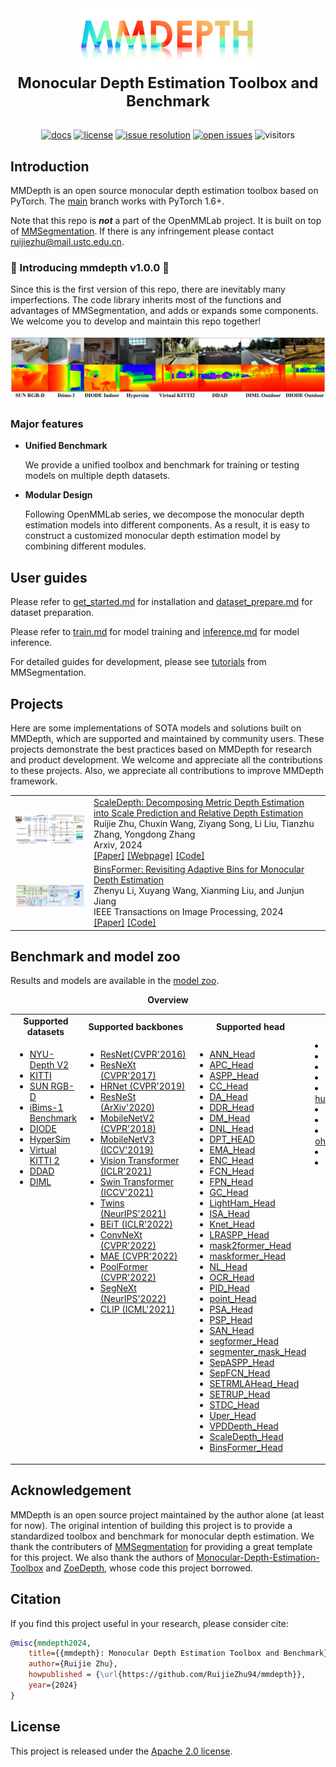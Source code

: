 <div align="center">
  <img src="assets/logo.png" width="300"/>
  <div align="center">
    <b><font size="5">Monocular Depth Estimation Toolbox and Benchmark</font></b>
  </div>
  <div>&nbsp;</div>


[![docs](https://img.shields.io/badge/docs-latest-blue)](https://github.com/RuijieZhu94/mmdepth/docs)
[![license](https://img.shields.io/github/license/RuijieZhu94/mmdepth.svg)](https://github.com/RuijieZhu94/mmdepth/blob/main/LICENSE)
[![issue resolution](https://isitmaintained.com/badge/resolution/RuijieZhu94/mmdepth.svg)](https://github.com/RuijieZhu94/mmdepth/issues)
[![open issues](https://isitmaintained.com/badge/open/RuijieZhu94/mmdepth.svg)](https://github.com/RuijieZhu94/mmdepth/issues)
 ![visitors](https://visitor-badge.laobi.icu/badge?page_id=ruijiezhu94.mmdepth)
</div>


## Introduction

MMDepth is an open source monocular depth estimation toolbox based on PyTorch.
The [main](https://github.com/RuijieZhu94/mmdepth/tree/main) branch works with PyTorch 1.6+.

Note that this repo is ***not*** a part of the OpenMMLab project. It is built on top of [MMSegmentation](https://github.com/open-mmlab/mmsegmentation).
If there is any infringement please contact ruijiezhu@mail.ustc.edu.cn.


### 🎉 Introducing mmdepth v1.0.0 🎉

Since this is the first version of this repo, there are inevitably many imperfections. The code library inherits most of the functions and advantages of MMSegmentation, and adds or expands some components. We welcome you to develop and maintain this repo together!

![](assets/scaledepth_zeroshot.jpg)

### Major features

- **Unified Benchmark**

  We provide a unified toolbox and benchmark for training or testing models on multiple depth datasets.


- **Modular Design**

  Following OpenMMLab series, we decompose the monocular depth estimation models into different components. As a result, it is easy to construct a customized monocular depth estimation model by combining different modules.


## User guides

Please refer to [get_started.md](docs/get_started.md) for installation and [dataset_prepare.md](docs/dataset_prepare.md) for dataset preparation.

Please refer to [train.md](docs/train.md) for model training and [inference.md](docs/inference.md) for model inference.

For detailed guides for development, please see [tutorials](https://github.com/open-mmlab/mmsegmentation?tab=readme-ov-file#tutorial) from MMSegmentation.

## Projects

Here are some implementations of SOTA models and solutions built on MMDepth, which are supported and maintained by community users. These projects demonstrate the best practices based on MMDepth for research and product development. We welcome and appreciate all the contributions to these projects.
Also, we appreciate all contributions to improve MMDepth framework.


<table style="border-collapse: collapse; border: none;">
  <tr style="border: none;">
    <td style="align-items:center; width: 25%; border: none;">
      <img src="assets/scaledepth.jpg" style=" vertical-align:middle"/>
    </td>
    <td style="align-items:center; border: none;">
      <a href="https://github.com/RuijieZhu94/mmdepth/tree/main/projects/ScaleDepth">ScaleDepth: Decomposing Metric Depth Estimation into Scale Prediction and Relative Depth Estimation</a>
      <br>Ruijie Zhu, Chuxin Wang, Ziyang Song, Li Liu, Tianzhu Zhang, Yongdong Zhang
      <br> Arxiv, 2024
      <br> 
      <a href="https://arxiv.org/abs/2407.08187">[Paper]</a>
      <a href="https://ruijiezhu94.github.io/ScaleDepth">[Webpage]</a>
      <a href="https://github.com/RuijieZhu94/mmdepth">[Code]</a>
    </td>
  </tr>

  <tr style="border: none;">
    <td style="align-items:center; width: 25%; border: none;">
      <img src="assets/binsformer.jpg" style=" vertical-align:middle"/>
    </td>
    <td style="align-items:center; border: none;">
      <a href="https://github.com/RuijieZhu94/mmdepth/tree/main/projects/Binsformer">BinsFormer: Revisiting Adaptive Bins for Monocular Depth Estimation</a>
      <br>Zhenyu Li, Xuyang Wang, Xianming Liu, and Junjun Jiang
      <br> IEEE Transactions on Image Processing, 2024
      <br> 
      <a href="https://arxiv.org/abs/2204.00987">[Paper]</a>
      <a href="https://github.com/zhyever/Monocular-Depth-Estimation-Toolbox">[Code]</a>
    </td>
  </tr>
</table>

## Benchmark and model zoo

Results and models are available in the [model zoo](docs/model_zoo.md).

<div align="center">
  <b>Overview</b>
</div>
<table align="center">
  <tbody>
    <tr align="center" valign="center">
      <td>
        <b>Supported datasets</b>
      </td>    
      <td>
        <b>Supported backbones</b>
      </td>
      <td>
        <b>Supported head</b>
      </td>
      <td>
        <b>Supported loss</b>
      </td>
    </tr>
    <tr valign="top">
      <td>
        <ul>
          <li><a href="https://cs.nyu.edu/~fergus/datasets/nyu_depth_v2.html">NYU-Depth V2</a></li>
          <li><a href="https://www.cvlibs.net/datasets/kitti/eval_depth.php?benchmark=depth_prediction">KITTI</a></li>
          <li><a href="https://rgbd.cs.princeton.edu/">SUN RGB-D</a></li>
          <li><a href="https://www.asg.ed.tum.de/lmf/ibims1/">iBims-1 Benchmark</a></li>
          <li><a href="https://diode-dataset.org/">DIODE</a></li>
          <li><a href="https://github.com/apple/ml-hypersim">HyperSim</a></li>
          <li><a href="https://europe.naverlabs.com/research-old2/computer-vision/proxy-virtual-worlds-vkitti-2/">Virtual KITTI 2</a></li>
          <li><a href="https://github.com/TRI-ML/DDAD">DDAD</a></li>
          <li><a href="https://dimlrgbd.github.io/">DIML</a></li>
        </ul>
      </td>
      <td>
        <ul>
        <li><a href="mmdepth/models/backbones/resnet.py">ResNet(CVPR'2016)</a></li>
        <li><a href="mmdepth/models/backbones/resnext.py">ResNeXt (CVPR'2017)</a></li>
        <li><a href="mmdepth/models/backbones/hrnet.py">HRNet (CVPR'2019)</a></li>
        <li><a href="mmdepth/models/backbones/resnest.py">ResNeSt (ArXiv'2020)</a></li>
        <li><a href="mmdepth/models/backbones/mobilenet_v2.py">MobileNetV2 (CVPR'2018)</a></li>
        <li><a href="mmdepth/models/backbones/mobilenet_v3.py">MobileNetV3 (ICCV'2019)</a></li>
        <li><a href="mmdepth/models/backbones/vit.py">Vision Transformer (ICLR'2021)</a></li>
        <li><a href="mmdepth/models/backbones/swin.py">Swin Transformer (ICCV'2021)</a></li>
        <li><a href="mmdepth/models/backbones/twins.py">Twins (NeurIPS'2021)</a></li>
        <li><a href="mmdepth/models/backbones/beit.py">BEiT (ICLR'2022)</a></li>
        <li><a href="mmdepth/models/backbones/convnext.py">ConvNeXt (CVPR'2022)</a></li>
        <li><a href="mmdepth/models/backbones/mae.py">MAE (CVPR'2022)</a></li>
        <li><a href="mmdepth/models/backbones/poolformer.py">PoolFormer (CVPR'2022)</a></li>
        <li><a href="mmdepth/models/backbones/segnext.py">SegNeXt (NeurIPS'2022)</a></li>
        <li><a href="projects/ScaleDepth/backbone/clip.py">CLIP (ICML'2021)</a></li>
        </ul>
      </td>      
      <td>
        <ul>
          <li><a href="mmdepth/models/decode_heads/ann_head.py">ANN_Head</li>
          <li><a href="mmdepth/models/decode_heads/apc_head.py">APC_Head</li>
          <li><a href="mmdepth/models/decode_heads/aspp_head.py">ASPP_Head</li>
          <li><a href="mmdepth/models/decode_heads/cc_head.py">CC_Head</li>
          <li><a href="mmdepth/models/decode_heads/da_head.py">DA_Head</li>
          <li><a href="mmdepth/models/decode_heads/ddr_head.py">DDR_Head</li>
          <li><a href="mmdepth/models/decode_heads/dm_head.py">DM_Head</li>
          <li><a href="mmdepth/models/decode_heads/dnl_head.py">DNL_Head</li>
          <li><a href="mmdepth/models/decode_heads/dpt_head.py">DPT_HEAD</li>
          <li><a href="mmdepth/models/decode_heads/ema_head.py">EMA_Head</li>
          <li><a href="mmdepth/models/decode_heads/enc_head.py">ENC_Head</li>
          <li><a href="mmdepth/models/decode_heads/fcn_head.py">FCN_Head</li>
          <li><a href="mmdepth/models/decode_heads/fpn_head.py">FPN_Head</li>
          <li><a href="mmdepth/models/decode_heads/gc_head.py">GC_Head</li>
          <li><a href="mmdepth/models/decode_heads/ham_head.py">LightHam_Head</li>
          <li><a href="mmdepth/models/decode_heads/isa_head.py">ISA_Head</li>
          <li><a href="mmdepth/models/decode_heads/knet_head.py">Knet_Head</li>
          <li><a href="mmdepth/models/decode_heads/lraspp_head.py">LRASPP_Head</li>
          <li><a href="mmdepth/models/decode_heads/mask2former_head.py">mask2former_Head</li>
          <li><a href="mmdepth/models/decode_heads/maskformer_head.py">maskformer_Head</li>
          <li><a href="mmdepth/models/decode_heads/nl_head.py">NL_Head</li>
          <li><a href="mmdepth/models/decode_heads/ocr_head.py">OCR_Head</li>
          <li><a href="mmdepth/models/decode_heads/pid_head.py">PID_Head</li>
          <li><a href="mmdepth/models/decode_heads/point_head.py">point_Head</li>
          <li><a href="mmdepth/models/decode_heads/psa_head.py">PSA_Head</li>
          <li><a href="mmdepth/models/decode_heads/psp_head.py">PSP_Head</li>
          <li><a href="mmdepth/models/decode_heads/san_head.py">SAN_Head</li>
          <li><a href="mmdepth/models/decode_heads/segformer_head.py">segformer_Head</li>
          <li><a href="mmdepth/models/decode_heads/segmenter_mask_head.py">segmenter_mask_Head</li>
          <li><a href="mmdepth/models/decode_heads/sep_aspp_head.py">SepASPP_Head</li>
          <li><a href="mmdepth/models/decode_heads/sep_fcn_head.py">SepFCN_Head</li>
          <li><a href="mmdepth/models/decode_heads/setr_mla_head.py">SETRMLAHead_Head</li>
          <li><a href="mmdepth/models/decode_heads/setr_up_head.py">SETRUP_Head</li>
          <li><a href="mmdepth/models/decode_heads/stdc_head.py">STDC_Head</li>
          <li><a href="mmdepth/models/decode_heads/uper_head.py">Uper_Head</li>
          <li><a href="mmdepth/models/decode_heads/vpd_depth_head.py">VPDDepth_Head</li>
          <li><a href="projects/ScaleDepth/decode_head/scaledepth_head.py">ScaleDepth_Head</li>
          <li><a href="projects/Binsformer/decode_head/binsformer_head.py">BinsFormer_Head</li>
        </ul>
      </td>
      <td>
          <li><a href="mmdepth/models/losses/boundary_loss.py">boundary_loss</a></li>
          <li><a href="mmdepth/models/losses/cross_entropy_loss.py">cross_entropy_loss</a></li>
          <li><a href="mmdepth/models/losses/dice_loss.py">dice_loss</a></li>
          <li><a href="mmdepth/models/losses/focal_loss.py">focal_loss</a></li>
          <li><a href="mmdepth/models/losses/huasdorff_distance_loss.py">huasdorff_distance_loss</a></li>
          <li><a href="mmdepth/models/losses/kldiv_loss.py">kldiv_loss</a></li>
          <li><a href="mmdepth/models/losses/lovasz_loss.py">lovasz_loss</a></li>
          <li><a href="mmdepth/models/losses/ohem_cross_entropy_loss.py">ohem_cross_entropy_loss</a></li>
          <li><a href="mmdepth/models/losses/silog_loss.py">silog_loss</a></li>
          <li><a href="mmdepth/models/losses/tversky_loss.py">tversky_loss</a></li>
        </ul>
        </ul>
      </td>
  </tbody>
</table>



## Acknowledgement

MMDepth is an open source project maintained by the author alone (at least for now). The original intention of building this project is to provide a standardized toolbox and benchmark for monocular depth estimation. We thank the contributers of [MMSegmentation](https://github.com/open-mmlab/mmsegmentation) for providing a great template for this project. We also thank the authors of [Monocular-Depth-Estimation-Toolbox](https://github.com/zhyever/Monocular-Depth-Estimation-Toolbox) and [ZoeDepth](https://github.com/isl-org/ZoeDepth), whose code this project borrowed.

## Citation

If you find this project useful in your research, please consider cite:

```bibtex
@misc{mmdepth2024,
    title={{mmdepth}: Monocular Depth Estimation Toolbox and Benchmark},
    author={Ruijie Zhu},
    howpublished = {\url{https://github.com/RuijieZhu94/mmdepth}},
    year={2024}
}
```

## License

This project is released under the [Apache 2.0 license](LICENSE).

